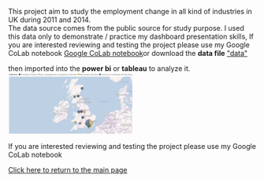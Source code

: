 This project aim to study the employment change in all kind of industries in UK during 2011 and 2014.<br> 
The data source comes from the public source for study purpose.
I used this data only to demonstrate / practice my dashboard presentation skills, If you are interested reviewing and testing the project please use my Google CoLab notebook  [Google CoLab notebook](https://colab.research.google.com/drive/1qliHpWa2ZjJMls7ii0N8p5Ki8cs9neK-?usp=sharing)or download the **data file** ["data"](../emsi/EMSI_JobChange_UK.xlsx)

then imported into the **power bi** or **tableau** to analyze it.<br>
<img src="../emsi/employment.JPG" alt="drawing" width="50%"/>

If you are interested reviewing and testing the project please use my Google CoLab notebook

[Click here to return to the main page](../README.md)
